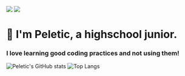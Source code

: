 ![](https://komarev.com/ghpvc/?username=Peletic) ![](https://img.shields.io/github/followers/Peletic)

# 👋 I'm Peletic, a highschool junior. 
### I love learning good coding practices and not using them!

![Peletic's GitHub stats](https://readme-stats-tau-swart.vercel.app/api?username=peletic&theme=tokyonight&include_all_commits=true) ![Top Langs](https://readme-stats-tau-swart.vercel.app/api/top-langs/?username=Peletic&theme=tokyonight)
